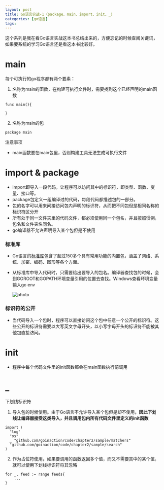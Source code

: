 ```yaml
---
layout: post
title: Go语言实战-1（package、main、import、init、_）
categories: [go语言]
tags: 
---
```


这个系列是我在看Go语言实战这本书总结出来的，方便忘记的时候查阅关键词，如果要系统的学习Go语言还是看这本书比较好。

# main

每个可执行的go程序都有两个要素：
1. 名称为main的函数，在构建可执行文件时，需要找到这个已经声明的main函数

```
func main(){

}
```

2. 名称为main的包

```
package main
```

注意事项
* main函数要在main包里，否则构建工具无法生成可执行文件




# import & package
* import即导入一段代码，让程序可以访问其中的标识符，即类型、函数、变量、接口等。
* package包定义一组编译过的代码，每段代码都描述包的一部分。
* 包的名字可以用来间接访问包内声明的标识符，从而把不同包但是相同名称的标识符区分开
* 所有处于同一文件夹里的代码文件，都必须使用同一个包名，并且按照惯例，包名和文件夹名同名。
* go编译器不允许声明导入某个包但是不使用

### 标准库
* Go语言的<a href="https://learnku.com/docs/the-way-to-go/overview-of-the-91-standard-library/3626">标准库</a>包含了超过150多个具有常用功能的内置包，涵盖了网络、系统、加密、编码、图形等各个方面。
* 从标准库中导入代码时，只需要给出要导入的包名。编译器查找包的时候，会到GOROOT和GOPATH环境变量引用的位置去查找。Windows查看环境变量输入go env

  ![photo]({{site.url}}/assets/img/微信图片_20250203015212.png)

### 标识符的公开
* 当代码导入一个包时，程序可以直接访问这个包中任意一个公开的标识符。这些公开的标识符需要以大写英文字母开头，以小写字母开头的标识符不能被其他包直接访问。

# init
* 程序中每个代码文件里的init函数都会在main函数执行前调用

# _
下划线标识符
1. 导入包的时候使用。由于Go语言不允许导入某个包但是却不使用，**因此下划线让编译器接受这类导入，并且调用包内所有代码文件里定义的init函数**

```
import ( 
  "log" 
  "os"  
  _ "github.com/goinaction/code/chapter2/sample/matchers" 
  "github.com/goinaction/code/chapter2/sample/search" 
) 
```


2. 作为占位符使用，如果要调用的函数返回多个值，而又不需要其中的某个值，就可以使用下划线标识符将其忽略

```
for _, feed := range feeds{
    ...
}
```